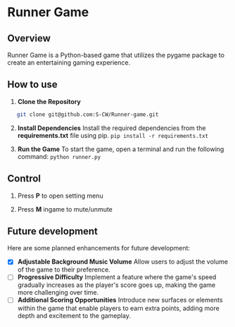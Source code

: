 # Runner Game
## Overview
Runner Game is a Python-based game that utilizes the pygame package to create an entertaining gaming experience.

## How to use
1. **Clone the Repository**
```bash
   git clone git@github.com:S-CW/Runner-game.git
```

2. **Install Dependencies**
    Install the required dependencies from the **requirements.txt** file using pip.
    `
    pip install -r requirements.txt
    `

3. **Run the Game**
    To start the game, open a terminal and run the following command:
    `
        python runner.py 
    `

## Control
1. Press **P** to open setting menu

2. Press **M** ingame to mute/unmute

## Future development
Here are some planned enhancements for future development:

- [x] **Adjustable Background Music Volume**
    Allow users to adjust the volume of the game to their preference.
- [ ] **Progressive Difficulty**
    Implement a feature where the game's speed gradually increases as the player's score goes up, making the game more challenging over time.
- [ ] **Additional Scoring Opportunities**
    Introduce new surfaces or elements within the game that enable players to earn extra points, adding more depth and excitement to the gameplay.